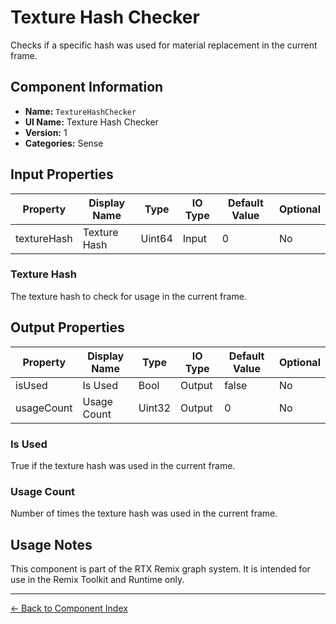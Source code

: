# Texture Hash Checker

Checks if a specific hash was used for material replacement in the current frame\.

## Component Information

- **Name:** `TextureHashChecker`
- **UI Name:** Texture Hash Checker
- **Version:** 1
- **Categories:** Sense

## Input Properties

| Property | Display Name | Type | IO Type | Default Value | Optional |
|----------|--------------|------|---------|---------------|----------|
| textureHash | Texture Hash | Uint64 | Input | 0 | No | 

### Texture Hash

The texture hash to check for usage in the current frame\.


## Output Properties

| Property | Display Name | Type | IO Type | Default Value | Optional |
|----------|--------------|------|---------|---------------|----------|
| isUsed | Is Used | Bool | Output | false | No | 
| usageCount | Usage Count | Uint32 | Output | 0 | No | 

### Is Used

True if the texture hash was used in the current frame\.


### Usage Count

Number of times the texture hash was used in the current frame\.


## Usage Notes

This component is part of the RTX Remix graph system. It is intended for use in the Remix Toolkit and Runtime only.

---
[← Back to Component Index](index.md)
